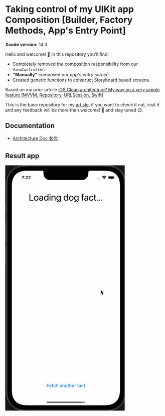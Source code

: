# Taking control of my UIKit app Composition [Builder, Factory Methods, App's Entry Point]

**Xcode version:** 14.3

Hello and welcome! 👋 In this repository you'll find:

- Completely removed the composition responsibility from our `ViewController`.
- **"Manually"** composed our *app's entry screen*.
- Created generic functions to construct Storyboard based screens.

Based on my prior artcile [iOS Clean architecture? My way on a very simple feature [MVVM, Repository, URLSession, Swift]](https://medium.com/@wil.barriost/ios-clean-architecture-my-way-on-a-very-simple-feature-mvvm-repository-urlsession-swift-678cfe4301f0)

This is the base repository for my [article](todo-article-url), if you want to check it out, visit it and any feedback will be more than welcome! 🙌 and stay tuned 😉.

## Documentation

- [Architecture Doc 🛠🏗](./docs/ARCHITECTURE/README.md)

## Result app

![Dog facts app](./gif/DOG_FACTS.gif)
